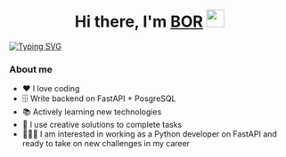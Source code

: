<h1 align="center">Hi there, I'm <a href="https://t.me/BORRRRRRRRR_RRR" target="_blank">BOR</a> 
<img src="https://github.com/blackcater/blackcater/raw/main/images/Hi.gif" height="32"/></h1>
<a href="https://git.io/typing-svg"><img src="https://readme-typing-svg.demolab.com?font=Fira+Code&pause=1000&color=1FF74C&width=435&lines=Python+software+engineer" alt="Typing SVG" /></a>

### About me

- ❤️ I love coding
- 🗄️ Write backend on FastAPI + PosgreSQL
- 📚 Actively learning new technologies
- 🧠 I use creative solutions to complete tasks
- 👨🏼‍💻 I am interested in working as a Python developer on FastAPI and ready to take on new challenges in my career

